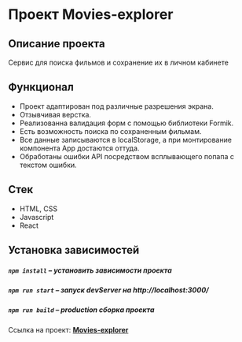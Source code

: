 # Проект Movies-explorer

## Описание проекта

Сервис для поиска фильмов и сохранение их в личном кабинете

## Функционал

- Проект адаптирован под различные разрешения экрана.
- Отзывчивая верстка.
- Реализованна валидация форм с помощью библиотеки Formik.
- Есть возможность поиска по сохраненным фильмам.
- Все данные записываются в localStorage, а при монтирование компонента App достаются оттуда.
- Обработаны ошибки API посредством всплывающего попапа с текстом ошибки.

##  Стек

- HTML, CSS
- Javascript
- React

## Установка зависимостей

##### `npm install` – установить зависимости проекта

##### `npm run start` – запуск devServer на http://localhost:3000/

##### `npm run build` – production сборка проекта

Ссылка на проект: **[Movies-explorer](https://glebzhfilms.nomoredomains.xy)**


